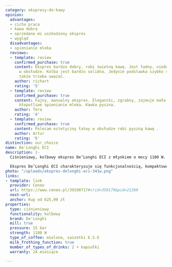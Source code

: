 ```yaml
---
category: ekspresy-do-kawy
opinion:
  advantages:
  - cicha praca
  - kawa dobra
  - sprzedano mi uszkodzony ekspres
  - wygląd
  disadvantages:
  - spienianie mleka
  reviews:
  - template: review
    confirmed_purchase: true
    content: Ekspres bardzo dobry, robi świetną kawę. Jest ładny, nieduży i prosty
      w obsłudze. Kolba jest bardzo solidna. Jedynie podstawka szybko się rysuje,
      także trzeba uważać.
    author: richart
    rating: '5'
  - template: review
    confirmed_purchase: true
    content: Fajny, manualny ekspres. Elegancki, zgrabny, zajmuje mało miejsca. Trochę
      kłopotliwe spienianie mleka. Kawka pyszna.
    author: Tera
    rating: '4'
  - template: review
    confirmed_purchase: true
    content: Polecam estetyczny łatwy w obsłudze robi pyszną kawę .
    author: Artur
    rating: '5'
distinction: our_choice
name: De'Longhi ECI
description: |-
  Ciśnieniowy, kolbowy ekspres De’Longhi ECI z młynkiem o mocy 1100 W. wyposażony jest w profesjonalny Filtr Crema, System Cappuccino oraz funkcję podgrzewania filiżanek. Posiada dwa sposoby parzenia - z kawy mielonej oraz saszetek. Umożliwia przygotowywanie dwóch kaw jednocześnie.

  Ekspres De’Longhi ECI charakteryzuje się funkcjonalnością, kompaktowością, jak i ciekawym designem. Urządzenie posiada profesjonalny adapter filtr crema, umożliwiający przygotowanie kawy ze zmielonych ziaren, zachowując jej intensywny smak i aromat. Poza tradycyjnym espresso użytkownik ma także możliwość wyboru dużej czarnej kawy. Miłośnicy napojów mlecznych mogą natomiast przygotować dla siebie smaczne kremowe cappuccino, wykorzystując do tego dyszę spieniającą mleko pod ciśnieniem. Istnieje także możliwość parzenia kawy porcjowanej w saszetkach E.S.E. Idealną temperaturę napoju zapewnia innowacyjny system podgrzewania filiżanek.
photo: "/uploads/ekspres-delonghi-eci-341w.png"
links:
- template: link
  provider: Ceneo
  url: https://www.ceneo.pl/39190717#crid=358179&pid=21269
  next-url:
  anchor: Kup od 625,00 zł
properties:
  type: ciśnieniowy
  functionality: kolbowy
  brand: De'Longhi
  mill: true
  pressure: 15 bar
  strength: 1100 W
  type_of_coffee: mielona, saszetki E.S.E
  milk_frothing_function: true
  mumber_of_types_of_drinks: 2 + kapsułki
  warranty: 24 miesiące

---
```

